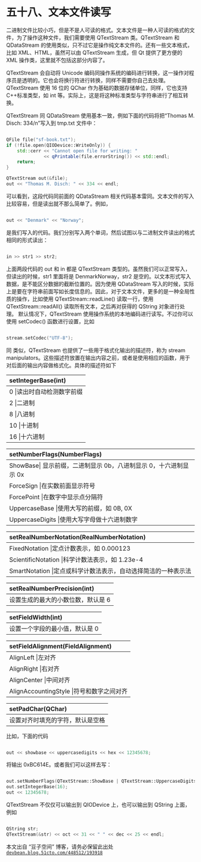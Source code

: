 # 五十八、文本文件读写

二进制文件比较小巧，但是不是人可读的格式。文本文件是一种人可读的格式的文件，为了操作这种文件，我们需要使用 QTextStream 类。QTextStream 和 QDataStream 的使用类似，只不过它是操作纯文本文件的。还有一些文本格式，比如 XML、HTML，虽然可以由 QTextStream 生成，但 Qt 提供了更方便的 XML 操作类，这里就不包括这部分内容了。

QTextStream 会自动将 Unicode 编码同操作系统的编码进行转换，这一操作对程序员是透明的。它也会将换行符进行转换，同样不需要你自己去处理。QTextStream 使用 16 位的 QChar 作为基础的数据存储单位，同样，它也支持 C++标准类型，如 int 等。实际上，这是将这种标准类型与字符串进行了相互转换。

QTextStream 同 QDataStream 使用基本一致，例如下面的代码将把“Thomas M. Disch: 334/n”写入到 tmp.txt 文件中：

```cpp

QFile file("sf-book.txt");  
if (!file.open(QIODevice::WriteOnly)) {  
    std::cerr << "Cannot open file for writing: " 
              << qPrintable(file.errorString()) << std::endl;  
    return;  
}  

QTextStream out(&file);  
out << "Thomas M. Disch: " << 334 << endl;
```

可以看到，这段代码同前面的 QDataStream 相关代码基本雷同。文本文件的写入比较容易，但是读出就不那么简单了。例如，

```cpp

out << "Denmark" << "Norway";
```

是我们写入的代码。我们分别写入两个单词，然后试图以与二进制文件读出的格式相同的形式读出：

```cpp

in >> str1 >> str2;
```

上面两段代码的 out 和 in 都是 QTextStream 类型的。虽然我们可以正常写入，但读出的时候，str1 里面将是 DenmarkNorway，str2 是空的。以文本形式写入数据，是不能区分数据的截断位置的。因为使用 QDataStream 写入的时候，实际上是要在字符串前面写如长度信息的。因此，对于文本文件，更多的是一种全局性质的操作，比如使用 QTextStream::readLine() 读取一行，使用 QTextStream::readAll() 读取所有文本，之后再对获得的 QString 对象进行处理。 默认情况下，QTextStream 使用操作系统的本地编码进行读写。不过你可以使用 setCodec() 函数进行设置，比如

```cpp

stream.setCodec("UTF-8");
```

同 <iostream>类似，QTextStream 也提供了一些用于格式化输出的描述符，称为 stream manipulators。这些描述符放置在输出内容之前，或者是使用相应的函数，用于对后面的输出内容做格式化。具体的描述符如下</iostream>

| setIntegerBase(int) |
| :-- |
| 0 &#124;读出时自动检测数字前缀 |
| 2 &#124;二进制 |
| 8 &#124;八进制 |
| 10 &#124;十进制 |
| 16 &#124;十六进制 |

| setNumberFlags(NumberFlags) |
| :-- |
| ShowBase&#124; 显示前缀，二进制显示 0b，八进制显示 0，十六进制显示 0x |
| ForceSign &#124;在实数前面显示符号 |
| ForcePoint &#124;在数字中显示点分隔符 |
| UppercaseBase &#124;使用大写的前缀，如 0B, 0X |
| UppercaseDigits &#124;使用大写字母做十六进制数字 |

| setRealNumberNotation(RealNumberNotation) |
| :-- |
| FixedNotation &#124;定点计数表示，如 0.000123 |
| ScientificNotation &#124;科学计数法表示，如 1.23e-4 |
| SmartNotation &#124;定点或科学计数法表示，自动选择简洁的一种表示法 |

| setRealNumberPrecision(int) |
| :-- |
| 设置生成的最大的小数位数，默认是 6 |

| setFieldWidth(int) |
| :-- |
| 设置一个字段的最小值，默认是 0 |

| setFieldAlignment(FieldAlignment) |
| :-- |
| AlignLeft &#124;左对齐 |
| AlignRight &#124;右对齐 |
| AlignCenter &#124;中间对齐 |
| AlignAccountingStyle &#124;符号和数字之间对齐 |

| setPadChar(QChar) |
| :-- |
| 设置对齐时填充的字符，默认是空格 |

比如，下面的代码

```cpp

out << showbase << uppercasedigits << hex << 12345678;
```

将输出 0xBC614E。或者我们可以这样去写：

```cpp

out.setNumberFlags(QTextStream::ShowBase | QTextStream::UppercaseDigits);  
out.setIntegerBase(16);  
out << 12345678;
```

QTextStream 不仅仅可以输出到 QIODevice 上，也可以输出到 QString 上面，例如

```cpp

QString str;  
QTextStream(&str) << oct << 31 << " " << dec << 25 << endl;
```

本文出自 “豆子空间” 博客，请务必保留此出处 [`devbean.blog.51cto.com/448512/193918`](http://devbean.blog.51cto.com/448512/193918)